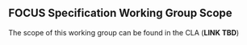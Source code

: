 FOCUS Specification Working Group Scope
---------------------------------------


The scope of this working group can be found in the CLA (**LINK TBD**)

